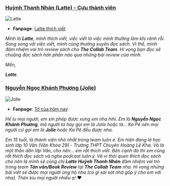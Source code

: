 ### [Huỳnh Thanh Nhàn (Latte) - Cựu thành viên](https://www.facebook.com/latte24211201)

![Latte](/img/blog/latte.jpg)

- **Fanpage**: [Latte thích viết](https://www.facebook.com/hthanhnhan2462421)

_Mình là **Latte**, mình thích viết, việc viết là việc mình thường làm khi rảnh rỗi. Song song với việc viết, mình cũng thường xuyên đọc sách. Vì thế, mình đảm nhiệm vai trò review sách cho **The Collab Team**. Hi vọng bạn đọc sẽ chuộng đọc sách hơn phần nào qua những bài review của mình._

_Mến,_

_**Latte**._

### [Nguyễn Ngọc Khánh Phương (Jolie)](https://www.facebook.com/profile.php?id=100066615586116)

![Jolie](/img/blog/jolie.jpg)

- **Fanpage**: [Tớ của hôm nay](https://www.facebook.com/T%E1%BB%9B-c%E1%BB%A7a-h%C3%B4m-nay-118431694545245/)

_Hế lu mọi người, em xin phép được xưng em nha hihi. Em là **Nguyễn Ngọc Khánh Phương**, mà người ta hay gọi em là Jolie hoặc là... Ka Pê nên mọi người cứ gọi em là **Jolie** hoặc Ka Pê đều được nha._

_Em 15 tuổi, là thành viên nhỏ nhất trong team luôn é. Em hiện đang là học sinh lớp 10 Văn (Văn Khóa 29) - Trường THPT Chuyên Hoàng Lê Kha. Và là một thần dân lớp Văn, cho nên... em rất thích viết. Bên cạnh đó thì em cũng rất thích đọc sách và nghe podcast luôn ý. Và vì thói quen thích đọc sách cho nên là mình sẽ cùng chị **Latte Huỳnh Thanh Nhàn** đảm nhiệm vai trò trong team **Tản văn/Book Review** tại **The Collab Team** nha. Hi vọng những bài viết sẽ được mọi người ủng hộ nha (có gì sai sót nhớ góp ý cho em với nha). Thén kiu mọi người nhiều ạ!_ ❤
